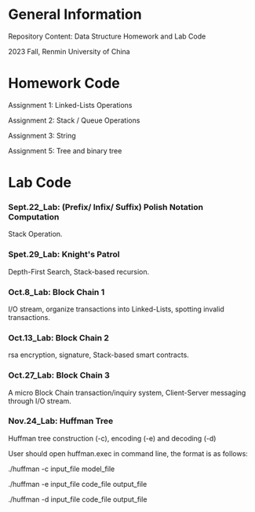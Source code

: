 # General Information
Repository Content: Data Structure Homework and Lab Code

2023 Fall, Renmin University of China

# Homework Code
Assignment 1: Linked-Lists Operations

Assignment 2: Stack / Queue Operations

Assignment 3: String

Assignment 5: Tree and binary tree
# Lab Code
### Sept.22_Lab: (Prefix/ Infix/ Suffix) Polish Notation Computation
Stack Operation.

### Spet.29_Lab: Knight's Patrol
Depth-First Search, Stack-based recursion.

### Oct.8_Lab: Block Chain 1
I/O stream, organize transactions into Linked-Lists, spotting invalid transactions.

### Oct.13_Lab: Block Chain 2
rsa encryption, signature, Stack-based smart contracts.

### Oct.27_Lab: Block Chain 3
A micro Block Chain transaction/inquiry system, Client-Server messaging through I/O stream.

### Nov.24_Lab: Huffman Tree
Huffman tree construction (-c), encoding (-e) and decoding (-d)

User should open huffman.exec in command line, the format is as follows:

./huffman -c input_file model_file 

./huffman -e input_file code_file output_file

./huffman -d input_file code_file output_file



